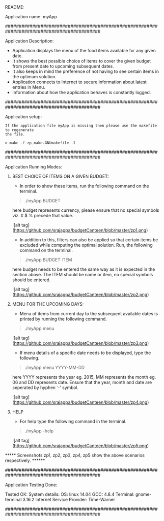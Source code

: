 README:


Application name: myApp

###########################################################################################

Application Description:
*	Application displays the menu of the food items available for any given date.
*	It shows the best possible choice of items to cover the given budget from present date to
	upcoming subsequent dates. 
*	It also keeps in mind the preference of not having to see certain items in the optimum solution.
*	Application connects to Internet to secure information about latest entries in Menu. 
*   Information about how the application behaves is constantly logged. 

###########################################################################################

Application setup: 

	If the application file myApp is missing then please use the makefile to regenerate 
	the file.

	> make -f zp_make.GNUmakefile -l

###########################################################################################

Application Running Modes:

1. BEST CHOICE OF ITEMS ON A GIVEN BUDGET:
   
	* In order to show these items, run the following command on the terminal.

   	>./myApp BUDGET 		

   	here budget represents currency, please ensure that no special symbols viz. # $ %
   	precede that value.
   	
   	![alt tag] (https://github.com/srajappa/budgetCanteen/blob/master/zp1.png)

   	* In addition to this, filters can also be applied so that certain items be excluded
   	while computing the optimal solution. Run, the following command on the terminal.

   	>./myApp BUDGET ITEM

   	here budget needs to be entered the same way as it is expected in the section above.
   	The ITEM should be name or item, no special symbols should be entered. 
   	
   	![alt tag] (https://github.com/srajappa/budgetCanteen/blob/master/zp2.png)

2. MENU FOR THE UPCOMING DAYS:

	* Menu of items from current day to the subsequent available dates is printed by
	running the following command. 

	>./myApp menu 
	
	![alt tag] (https://github.com/srajappa/budgetCanteen/blob/master/zp3.png)
	
	* If menu details of a specific date needs to be displayed, type the following.

	>./myApp menu YYYY-MM-DD

	here YYYY represents the year eg. 2015, MM represents the month eg. 06 and DD represents
	date. Ensure that the year, month and date are seperated by hyphen '-' symbol.
	
	![alt tag] (https://github.com/srajappa/budgetCanteen/blob/master/zp4.png)

3. HELP 
	
	* For help type the following command in the terminal.

	>./myApp -help

	![alt tag] (https://github.com/srajappa/budgetCanteen/blob/master/zp5.png)

*****  Screenshots zp1, zp2, zp3, zp4, zp5 show the above scenarios respectively.    ******

###########################################################################################

Application Testing Done: 

Tested OK:
System details:
	OS: linux 14.04
	GCC: 4.8.4
	Terminal: gnome-terminal 3.16.2
	Internet Service Provider: Time-Warner

###########################################################################################
